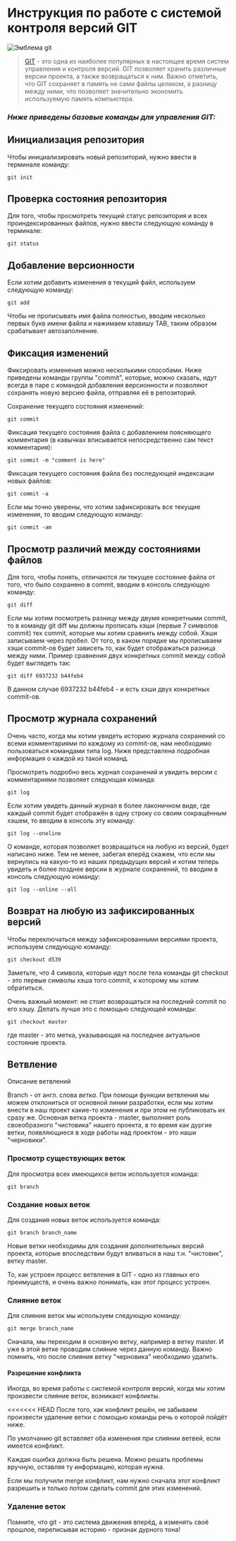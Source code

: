 # Инструкция по работе с системой контроля версий GIT

![Эмблема git](Logo.png)  

> [GIT](https://ru.wikipedia.org/wiki/Git) - это одна из наиболее популярных в настоящее время систем управления и контроля версий. GIT позволяет хранить различные версии проекта, а также возвращаться к ним. Важно отметить, что GIT сохраняет в память не сами файлы целиком, а разницу между ними, что позволяет значительно экономить используемую память компьютера. 


### *Ниже приведены базовые команды для управления GIT:*
## Инициализация репозитория

Чтобы инициализировать новый репозиторий, нужно ввести в терминале команду: 

    git init
## Проверка состояния репозитория
Для того, чтобы просмотреть текущий статус репозитория и всех проиндексированных файлов, нужно ввести следующую команду в терминале:

    git status

## Добавление версионности
Если хотим добавить изменения в текущий файл, используем следующую команду:

    git add
Чтобы не прописывать имя файла полностью, вводим несколько первых букв имени файла и нажимаем клавишу TAB, таким образом срабатывает автозаполнение.

## Фиксация изменений
Фиксировать изменения можно несколькими способами. Ниже приведены команды группы "commit", которые, можно сказать, идут всегда в паре с командой добавления версионности и позволяют сохранять новую версию файла, отправляя её в репозиторий. 

Сохранение текущего состояния изменений:

    git commit

Фиксация текущего состояния файла с добавлением поясняющего комментария (в кавычках вписывается непосредственно сам текст комментария):

    git commit -m "comment is here"

Фиксация текущего состояния файла без последующей индексации новых файлов:

    git commit -a

Если мы точно уверены, что хотим зафиксировать все текущие изменения, то вводим следующую команду: 

    git commit -am

## Просмотр различий между состояниями файлов

Для того, чтобы понять, отличаются ли текущее состояние файла от того, что было сохранено в commit, вводим в консоль следующую команду:

    git diff

Если мы хотим посмотреть разницу между двумя конкретными commit, то в команду git diff мы должны прописать хэши (первые 7 символов commit) тех commit, которые мы хотим сравнить между собой. Хэши записываем через пробел. От того, в каком порядке мы прописываем хэши commit-ов будет зависеть то, как будет отображаться разница между ними. Пример сравнения двух конкретных commit между собой будет выглядеть так:

    git diff 6937232 b44feb4

В данном случае 6937232 b44feb4 - и есть хэши двух конкретных commit-ов.


## Просмотр журнала сохранений

Очень часто, когда мы хотим увидеть историю журнала сохранений со всеми комментариями по каждому из commit-ов, нам необходимо пользоваться командами типа log. Ниже представлена подробная информация о каждой из такой команд.

Просмотреть подробно весь журнал сохранений и увидеть версии с комментариями позволяет следующая команда: 

    git log

Если хотим увидеть данный журнал в более лаконичном виде, где каждый commit будет отображён в одну строку со своим сокращённым хэшем, то вводим в консоль эту команду:

    git log --oneline

О команде, которая позволяет возвращаться на любую из версий, будет написано ниже. Тем не менее, забегая вперёд скажем, что если мы вернулись на какую-то из наших предыдущих версий и хотим теперь увидеть и более позднее версии в журнале сохранений, то вводим в консоль следующую команду: 

    git log --online --all

## Возврат на любую из зафиксированных версий

Чтобы переключаться между зафиксированными версиями проекта, используем следующую команду:

    git checkout d539

Заметьте, что 4 символа, которые идут после тела команды git checkout - это первые символы хэша того commit, к которому мы хотим обратиться. 

Очень важный момент: не стоит возвращаться на последний commit по его хэшу. Делать лучше это с помощью следующей команды: 

    git checkout master

где master - это метка, указывающая на последнее актуальное состояние проекта.


## Ветвление

Описание ветвлений

Branch - от англ. слова *ветка*. При помощи функции ветвления мы можем отклониться от основной линии разработки, если мы хотим внести в наш проект какие-то изменения и при этом не публиковать их сразу же. Основная ветка проекта - master, выполняет роль своеобразного "чистовика" нашего проекта, в то время как дургие ветки, появляющиеся в ходе работы над проектом - это наши "черновики".

### Просмотр существующих веток

Для просмотра всех имеющихся веток используется команда: 

    git branch

### Создание новых веток

Для создания новых веток используется команда:

    git branch branch_name

Новые ветки необходимы для создания дополнительных версий проекта, которые впоследствии будут вливаться в наш т.н. "чистовик", ветку master. 

То, как устроен процесс ветвления в GIT - одно из главных его преимуществ, и очень важно понимать, как этот процесс устроен. 

### Слияние веток

Для слияния веток мы используем следующую команду: 

    git merge branch_name

Сначала, мы переходим в основную ветку, например в ветку master. И уже в этой ветке проводим слияние через данную команду. Важно помнить, что после слияния ветку "черновика" необходимо удалить.

#### Разрешение конфликта

Иногда, во время работы с системой контроля версий, когда мы хотим произвести слияние веток, возникают конфликты. 

<<<<<<< HEAD
После того, как конфликт решён, не забываем произвести удаление ветки с помощью команды речь о которой пойдёт ниже.

По умолчанию git вставляет оба изменения при слиянии ветвей, если имеется конфликт.

Каждая ошибка должна быть решена. Можно решать проблемы вручную, оставляя ту информацию, которая нужна. 

Если мы получили merge конфликт, нам нужно сначала этот конфликт разрешить и только потом сделать commit для этих изменений.

### Удаление веток

Помните, что git - это система движения вперёд, а изменять своё прошлое, переписывая историю - признак дурного тона!